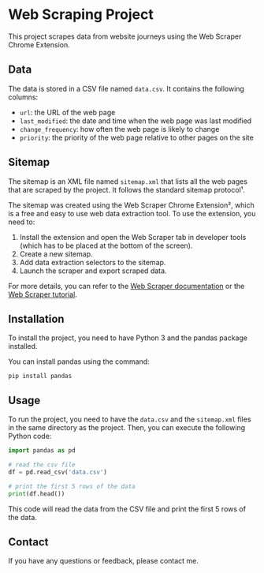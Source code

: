 # Web Scraping Project

This project scrapes data from website journeys using the Web Scraper Chrome Extension.

## Data

The data is stored in a CSV file named `data.csv`. It contains the following columns:

- `url`: the URL of the web page
- `last_modified`: the date and time when the web page was last modified
- `change_frequency`: how often the web page is likely to change
- `priority`: the priority of the web page relative to other pages on the site

## Sitemap

The sitemap is an XML file named `sitemap.xml` that lists all the web pages that are scraped by the project. It follows the standard sitemap protocol¹.

The sitemap was created using the Web Scraper Chrome Extension², which is a free and easy to use web data extraction tool. To use the extension, you need to:

1. Install the extension and open the Web Scraper tab in developer tools (which has to be placed at the bottom of the screen).
2. Create a new sitemap.
3. Add data extraction selectors to the sitemap.
4. Launch the scraper and export scraped data.

For more details, you can refer to the [Web Scraper documentation](^3^) or the [Web Scraper tutorial](^4^).

## Installation

To install the project, you need to have Python 3 and the pandas package installed.

You can install pandas using the command:

`pip install pandas`

## Usage

To run the project, you need to have the `data.csv` and the `sitemap.xml` files in the same directory as the project. Then, you can execute the following Python code:

```python
import pandas as pd

# read the csv file
df = pd.read_csv('data.csv')

# print the first 5 rows of the data
print(df.head())
```

This code will read the data from the CSV file and print the first 5 rows of the data.

## Contact

If you have any questions or feedback, please contact me.
